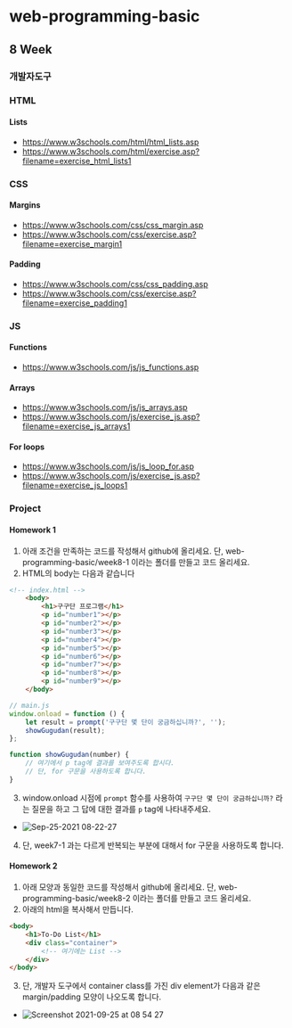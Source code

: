 # web-programming-basic

## 8 Week

### 개발자도구 

### HTML
#### Lists
- https://www.w3schools.com/html/html_lists.asp
- https://www.w3schools.com/html/exercise.asp?filename=exercise_html_lists1

### CSS
#### Margins
- https://www.w3schools.com/css/css_margin.asp
- https://www.w3schools.com/css/exercise.asp?filename=exercise_margin1

#### Padding
- https://www.w3schools.com/css/css_padding.asp
- https://www.w3schools.com/css/exercise.asp?filename=exercise_padding1

### JS
#### Functions
- https://www.w3schools.com/js/js_functions.asp

#### Arrays
- https://www.w3schools.com/js/js_arrays.asp
- https://www.w3schools.com/js/exercise_js.asp?filename=exercise_js_arrays1

#### For loops
- https://www.w3schools.com/js/js_loop_for.asp
- https://www.w3schools.com/js/exercise_js.asp?filename=exercise_js_loops1

### Project

#### Homework 1
1) 아래 조건을 만족하는 코드를 작성해서 github에 올리세요. 단, web-programming-basic/week8-1 이라는 폴더를 만들고 코드 올리세요.
2) HTML의 body는 다음과 같습니다
```html
<!-- index.html -->
    <body>
        <h1>구구단 프로그램</h1>
        <p id="number1"></p>
        <p id="number2"></p>
        <p id="number3"></p>
        <p id="number4"></p>
        <p id="number5"></p>
        <p id="number6"></p>
        <p id="number7"></p>
        <p id="number8"></p>
        <p id="number9"></p>
    </body>
```

```js
// main.js
window.onload = function () {
    let result = prompt('구구단 몇 단이 궁금하십니까?', '');
    showGugudan(result);
};

function showGugudan(number) {
    // 여기에서 p tag에 결과를 보여주도록 합시다.
    // 단, for 구문을 사용하도록 합니다.
}
```
3) window.onload 시점에 `prompt` 함수를 사용하여 `구구단 몇 단이 궁금하십니까?` 라는 질문을 하고 그 답에 대한 결과를 `p` tag에 나타내주세요.
- ![Sep-25-2021 08-22-27](https://user-images.githubusercontent.com/86503646/134748898-67bf68de-5999-4763-9107-fa95bc4d42d9.gif)

4) 단, week7-1 과는 다르게 반복되는 부분에 대해서 for 구문을 사용하도록 합니다.

#### Homework 2
1) 아래 모양과 동일한 코드를 작성해서 github에 올리세요. 단, web-programming-basic/week8-2 이라는 폴더를 만들고 코드 올리세요.
2) 아래의 html을 복사해서 만듭니다.
```html
<body>
    <h1>To-Do List</h1>
    <div class="container">
        <!-- 여기에는 List -->
    </div>
</body>
```
3) 단, 개발자 도구에서 container class를 가진 div element가 다음과 같은 margin/padding 모양이 나오도록 합니다.
- ![Screenshot 2021-09-25 at 08 54 27](https://user-images.githubusercontent.com/86503646/134750387-70c9b576-e28f-467d-a80e-8ce37069b091.png)
